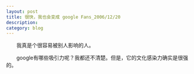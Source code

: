 ```yaml
---
layout: post
title: 很快，我也会变成 google Fans_2006/12/20
description: 
category: blog
---
```

&emsp;&emsp;我真是个很容易被别人影响的人。

&emsp;&emsp;google有哪些吸引力呢？我都还不清楚。但是，它的文化感染力确实是很强的。